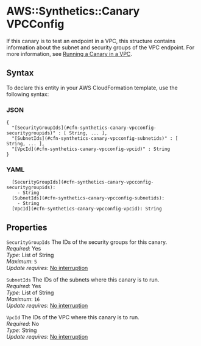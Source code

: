 # AWS::Synthetics::Canary VPCConfig<a name="aws-properties-synthetics-canary-vpcconfig"></a>

If this canary is to test an endpoint in a VPC, this structure contains information about the subnet and security groups of the VPC endpoint\. For more information, see [ Running a Canary in a VPC](https://docs.aws.amazon.com/AmazonCloudWatch/latest/monitoring/CloudWatch_Synthetics_Canaries_VPC.html)\.

## Syntax<a name="aws-properties-synthetics-canary-vpcconfig-syntax"></a>

To declare this entity in your AWS CloudFormation template, use the following syntax:

### JSON<a name="aws-properties-synthetics-canary-vpcconfig-syntax.json"></a>

```
{
  "[SecurityGroupIds](#cfn-synthetics-canary-vpcconfig-securitygroupids)" : [ String, ... ],
  "[SubnetIds](#cfn-synthetics-canary-vpcconfig-subnetids)" : [ String, ... ],
  "[VpcId](#cfn-synthetics-canary-vpcconfig-vpcid)" : String
}
```

### YAML<a name="aws-properties-synthetics-canary-vpcconfig-syntax.yaml"></a>

```
  [SecurityGroupIds](#cfn-synthetics-canary-vpcconfig-securitygroupids): 
    - String
  [SubnetIds](#cfn-synthetics-canary-vpcconfig-subnetids): 
    - String
  [VpcId](#cfn-synthetics-canary-vpcconfig-vpcid): String
```

## Properties<a name="aws-properties-synthetics-canary-vpcconfig-properties"></a>

`SecurityGroupIds`  <a name="cfn-synthetics-canary-vpcconfig-securitygroupids"></a>
The IDs of the security groups for this canary\.  
*Required*: Yes  
*Type*: List of String  
*Maximum*: `5`  
*Update requires*: [No interruption](https://docs.aws.amazon.com/AWSCloudFormation/latest/UserGuide/using-cfn-updating-stacks-update-behaviors.html#update-no-interrupt)

`SubnetIds`  <a name="cfn-synthetics-canary-vpcconfig-subnetids"></a>
The IDs of the subnets where this canary is to run\.  
*Required*: Yes  
*Type*: List of String  
*Maximum*: `16`  
*Update requires*: [No interruption](https://docs.aws.amazon.com/AWSCloudFormation/latest/UserGuide/using-cfn-updating-stacks-update-behaviors.html#update-no-interrupt)

`VpcId`  <a name="cfn-synthetics-canary-vpcconfig-vpcid"></a>
The IDs of the VPC where this canary is to run\.  
*Required*: No  
*Type*: String  
*Update requires*: [No interruption](https://docs.aws.amazon.com/AWSCloudFormation/latest/UserGuide/using-cfn-updating-stacks-update-behaviors.html#update-no-interrupt)
